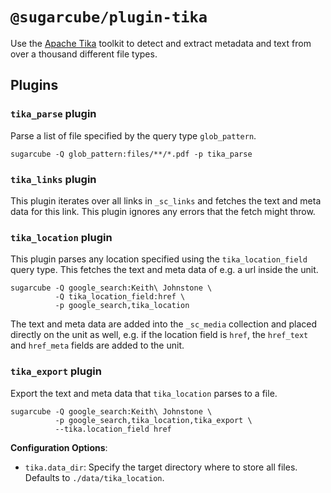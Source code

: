 # `@sugarcube/plugin-tika`

Use the [Apache Tika](https://tika.apache.org/) toolkit to detect and extract
metadata and text from over a thousand different file types.

## Plugins

### `tika_parse` plugin

Parse a list of file specified by the query type `glob_pattern`.

```
sugarcube -Q glob_pattern:files/**/*.pdf -p tika_parse
```

### `tika_links` plugin

This plugin iterates over all links in `_sc_links` and fetches the text and
meta data for this link. This plugin ignores any errors that the fetch might
throw.

### `tika_location` plugin

This plugin parses any location specified using the `tika_location_field`
query type. This fetches the text and meta data of e.g. a url inside the unit.

```
sugarcube -Q google_search:Keith\ Johnstone \
          -Q tika_location_field:href \
          -p google_search,tika_location
```

The text and meta data are added into the `_sc_media` collection and placed
directly on the unit as well, e.g. if the location field is `href`, the
`href_text` and `href_meta` fields are added to the unit.

### `tika_export` plugin

Export the text and meta data that `tika_location` parses to a file.

```
sugarcube -Q google_search:Keith\ Johnstone \
          -p google_search,tika_location,tika_export \
          --tika.location_field href
```

**Configuration Options**:

- `tika.data_dir`: Specify the target directory where to store all
  files. Defaults to `./data/tika_location`.
